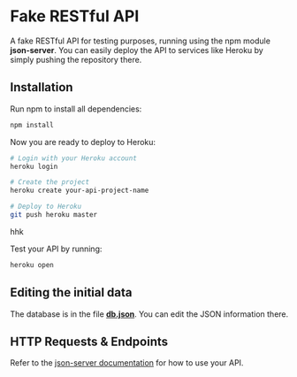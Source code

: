 # Fake RESTful API

A fake RESTful API for testing purposes, running using the npm module **json-server**. You can easily deploy the API to services like Heroku by simply pushing the repository there.

## Installation

Run npm to install all dependencies:

```sh
npm install
```

Now you are ready to deploy to Heroku:

```sh
# Login with your Heroku account
heroku login

# Create the project
heroku create your-api-project-name

# Deploy to Heroku
git push heroku master
```
hhk

Test your API by running:

```sh
heroku open
```

## Editing the initial data

The database is in the file **[db.json](db.json)**. You can edit the JSON information there.

## HTTP Requests & Endpoints

Refer to the [json-server documentation](https://github.com/typicode/json-server) for how to use your API.
